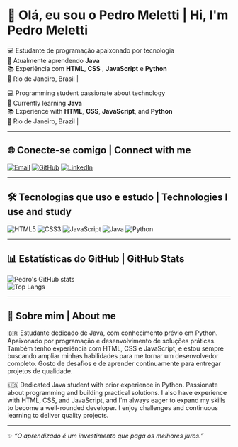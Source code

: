 # 👋 Olá, eu sou o Pedro Meletti | Hi, I'm Pedro Meletti  
💻 Estudante de programação apaixonado por tecnologia  
🚀 Atualmente aprendendo **Java**   
📚 Experiência com **HTML**, **CSS** , **JavaScript**  e **Python**<br>
📍 Rio de Janeiro, Brasil |  

💻 Programming student passionate about technology <br>
🚀 Currently learning **Java**<br>
📚 Experience with **HTML**, **CSS**, **JavaScript**, and **Python**<br>
📍 Rio de Janeiro, Brazil |

---

## 🌐 Conecte-se comigo | Connect with me
[![Email](https://img.shields.io/badge/Email-pedromeletti8%40gmail.com-red?style=for-the-badge&logo=gmail&logoColor=white)](mailto:pedromeletti8@gmail.com)
[![GitHub](https://img.shields.io/badge/GitHub-Melettz1-black?style=for-the-badge&logo=github&logoColor=white)](https://github.com/Melettz1)
[![LinkedIn](https://img.shields.io/badge/LinkedIn-Pedro_Meletti-blue?style=for-the-badge&logo=linkedin&logoColor=white)](#)

---

## 🛠️ Tecnologias que uso e estudo | Technologies I use and study
![HTML5](https://img.shields.io/badge/HTML5-E34F26?style=for-the-badge&logo=html5&logoColor=white)
![CSS3](https://img.shields.io/badge/CSS3-1572B6?style=for-the-badge&logo=css3&logoColor=white)
![JavaScript](https://img.shields.io/badge/JavaScript-F7DF1E?style=for-the-badge&logo=javascript&logoColor=black)
![Java](https://img.shields.io/badge/Java-007396?style=for-the-badge&logo=openjdk&logoColor=white)
![Python](https://img.shields.io/badge/Python-3776AB?style=for-the-badge&logo=python&logoColor=white)

---

## 📊 Estatísticas do GitHub | GitHub Stats
![Pedro's GitHub stats](https://github-readme-stats.vercel.app/api?username=Melettz1&show_icons=true&theme=radical)  
![Top Langs](https://github-readme-stats.vercel.app/api/top-langs/?username=Melettz1&layout=compact&theme=radical)

---

## 📜 Sobre mim | About me  
🇧🇷 Estudante dedicado de Java, com conhecimento prévio em Python. Apaixonado por programação e desenvolvimento de soluções práticas. Também tenho experiência com HTML, CSS e JavaScript, e estou sempre buscando ampliar minhas habilidades para me tornar um desenvolvedor completo. Gosto de desafios e de aprender continuamente para entregar projetos de qualidade.

🇺🇸 Dedicated Java student with prior experience in Python. Passionate about programming and building practical solutions. I also have experience with HTML, CSS, and JavaScript, and I’m always eager to expand my skills to become a well-rounded developer. I enjoy challenges and continuous learning to deliver quality projects.

---
✨ _“O aprendizado é um investimento que paga os melhores juros.”_



